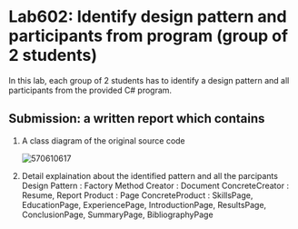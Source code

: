 ﻿# Lab602: Identify design pattern and participants from program (group of 2 students)

In this lab, each group of 2 students has to identify a design pattern and all participants 
from the provided C# program. 

## Submission: a written report which contains

1. A class diagram of the original source code

	![570610617](http://www.mx7.com/i/93b/LZtazD.png)

2. Detail explaination about the identified pattern and all the parcipants
	Design Pattern : Factory Method
	Creator : Document
	ConcreteCreator : Resume, Report
	Product : Page
	ConcreteProduct :  SkillsPage, EducationPage, ExperiencePage, IntroductionPage, ResultsPage, ConclusionPage, SummaryPage, BibliographyPage
